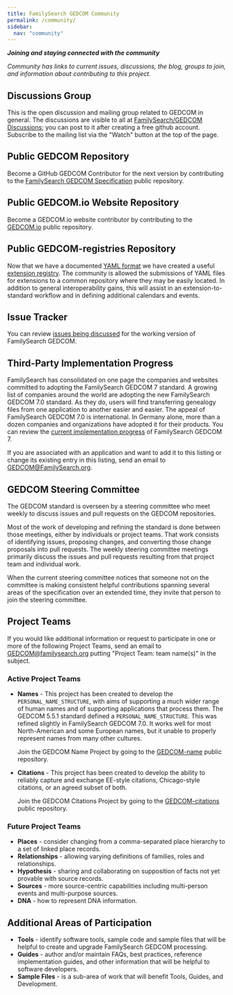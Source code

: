 ```yaml
---
title: FamilySearch GEDCOM Community
permalink: /community/
sidebar:
  nav: "community"
---
```

***Joining and staying connected with the community***
  
  *Community has links to current issues, discussions, the blog,  groups to join, and information about contributing to this project.*

## Discussions Group

This is the open discussion and mailing group related to GEDCOM in general.
The discussions are visible to all at [FamilySearch/GEDCOM Discussions](https://github.com/FamilySearch/GEDCOM/discussions);
you can post to it after creating a free github account.
Subscribe to the mailing list via the "Watch" button at the top of the page.

## Public GEDCOM Repository

Become a GitHub GEDCOM Contributor for the next version by contributing to the [FamilySearch GEDCOM Specification](https://github.com/familysearch/GEDCOM) public repository.

## Public GEDCOM.io Website Repository

Become a GEDCOM.io website contributor by contributing to the [GEDCOM.io](https://github.com/familysearch/GEDCOM.io) public repository.

## Public GEDCOM-registries Repository

Now that we have a documented [YAML format](https://gedcom.io/terms/format) we have created a useful
[extension registry](https://github.com/familysearch/GEDCOM-registries).
The community is allowed the submissions of YAML files for extensions to a common repository where they may be easily located. In addition to general interoperability gains, this will assist in an extension-to-standard workflow and in defining additional calendars and events.

## Issue Tracker 

You can review [issues being discussed](https://github.com/FamilySearch/GEDCOM/issues) for the working version of FamilySearch GEDCOM.


## Third-Party Implementation Progress 

FamilySearch has consolidated on one page the companies and websites committed to adopting the FamilySearch GEDCOM 7 standard. A growing list of companies around the world are adopting the new FamilySearch GEDCOM 7.0 standard. As they do, users will find transferring genealogy files from one application to another easier and easier. The appeal of FamilySearch GEDCOM 7.0 is international. In Germany alone, more than a dozen companies and organizations have adopted it for their products. You can review the [current implementation progress](https://www.familysearch.org/en/GEDCOM/implementation-progress) of FamilySearch GEDCOM 7.

If you are associated with an application and want to add it to this listing or change its existing entry in this listing, send an email to <GEDCOM@FamilySearch.org>.


## GEDCOM Steering Committee

The GEDCOM standard is overseen by a steering committee who meet weekly to discuss issues and pull requests on the GEDCOM  repositories.

Most of the work of developing and refining the standard is done between those meetings,
either by individuals or project teams.
That work consists of identifying issues, proposing changes, and converting those change proposals into pull requests.
The weekly steering committee meetings primarily discuss the issues and pull requests resulting from that project team and individual work.

When the current steering committee notices that someone not on the committee is making consistent helpful contributions spanning several areas of the specification over an extended time,
they invite that person to join the steering committee.

## Project Teams

If you would like additional information or request to participate in one or more of the following Project Teams, send an email to <GEDCOM@familysearch.org> putting "Project Team: team name(s)" in the subject.

### Active Project Teams

- **Names** - This project has been created to develop the `PERSONAL_NAME_STRUCTURE`, with aims of supporting a much wider range of human names and of supporting applications that process them. The GEDCOM 5.5.1 standard defined a `PERSONAL_NAME_STRUCTURE`. This was refined slightly in FamilySearch GEDCOM 7.0. It works well for most North-American and some European names, but it unable to properly represent names from many other cultures.

  Join the GEDCOM Name Project by going to the [GEDCOM-name](https://github.com/fisharebest/gedcom-name) public repository.

- **Citations** - This project has been created to develop the ability to reliably capture and exchange EE-style citations, Chicago-style citations, or an agreed subset of both.

  Join the GEDCOM Citations Project by going to the [GEDCOM-citations](https://github.com/dthaler/gedcom-citations) public repository.

### Future Project Teams

- **Places** - consider changing from a comma-separated place hierarchy to a set of linked place records.
- **Relationships** - allowing varying definitions of families, roles and relationships.
- **Hypothesis** - sharing and collaborating on supposition of facts not yet provable with source records.
- **Sources** - more source-centric capabilities including multi-person events and multi-purpose sources.
- **DNA** - how to represent DNA information.

## Additional Areas of Participation

- **Tools** - identify software tools, sample code and sample files that will be helpful to create and upgrade FamilySearch GEDCOM processing.
- **Guides** - author and/or maintain FAQs, best practices, reference implementation guides, and other information that will be helpful to software developers.
- **Sample Files** -  is a sub-area of work that will benefit Tools, Guides, and Development.

<!-- ## Blog -->

<!-- Frequently review the [blog](/blog) for important posts about the project -->
<!-- 
## Atom Feed

The bottom of every page has a feed that you can read with the appropriate software -->
